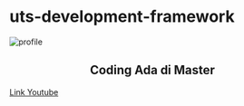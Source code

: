 # uts-development-framework
![profile](https://github.com/afidyoga/uts-development-framework/assets/83437629/d7b33624-e50c-47ef-a21e-1106f2b84e29)

<h2 align="center">Coding Ada di Master</h2>

<a href="https://ungu.in/uts_devframe_22014846">Link Youtube</a>

